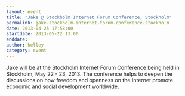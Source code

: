 ```yaml
---
layout: event
title: "Jake @ Stockholm Internet Forum Conference, Stockholm"
permalink: jake-stockholm-internet-forum-conference-stockholm
date: 2013-04-25 17:58:00
startdate: 2013-05-22 13:00
enddate: 
author: kelley
category: event
---
```


Jake will be at the Stockholm Internet Forum Conference being held in Stockholm, May 22 - 23, 2013. The conference helps to deepen the discussions on how freedom and openness on the Internet promote economic and social development worldwide.
